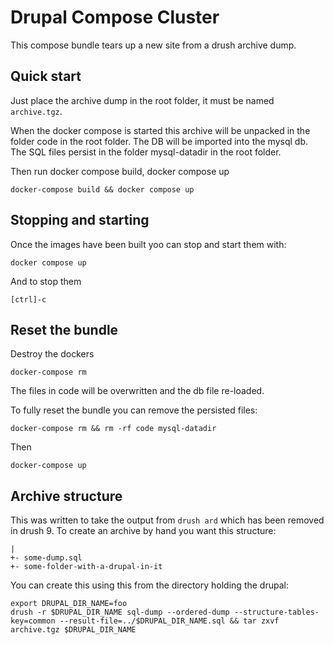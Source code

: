 # Drupal Compose Cluster

This compose bundle tears up a new site from a drush archive dump.

## Quick start

Just place the archive dump in the root folder, it must be named ```archive.tgz```.

When the docker compose is started this archive will be unpacked in the folder code in the root folder.  The DB will be imported into the mysql db.  The SQL files persist in the folder mysql-datadir in the root folder.

Then run docker compose build, docker compose up

    docker-compose build && docker compose up

## Stopping and starting

Once the images have been built yoo can stop and start them with:

    docker compose up

And to stop them

    [ctrl]-c

## Reset the bundle

Destroy the dockers

    docker-compose rm

The files in code will be overwritten and the db file re-loaded.

To fully reset the bundle you can remove the persisted files:

    docker-compose rm && rm -rf code mysql-datadir

Then

    docker-compose up

## Archive structure

This was written to take the output from ```drush ard``` which has been removed in drush 9.  To create an archive by hand you want this structure:

    |
    +- some-dump.sql
    +- some-folder-with-a-drupal-in-it

You can create this using this from the directory holding the drupal:

    export DRUPAL_DIR_NAME=foo
    drush -r $DRUPAL_DIR_NAME sql-dump --ordered-dump --structure-tables-key=common --result-file=../$DRUPAL_DIR_NAME.sql && tar zxvf archive.tgz $DRUPAL_DIR_NAME
